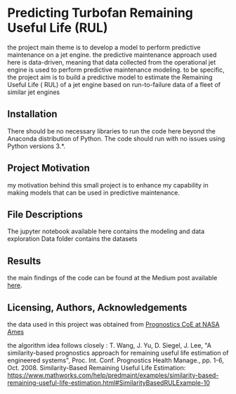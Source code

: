 # Predicting Turbofan  Remaining Useful Life (RUL)


the project main theme is to develop a model to perform predictive maintenance on a jet engine. the predictive maintenance approach used here is data-driven, meaning that data collected from the operational jet engine is used to perform predictive maintenance modeling. to be specific, the project aim is to build a predictive model to estimate the Remaining Useful Life ( RUL) of a jet engine based on run-to-failure data of a fleet of similar jet engines

## Installation

There should be no necessary libraries to run the code here beyond the Anaconda distribution of Python. The code should run with no issues using Python versions 3.*.


## Project Motivation

my motivation behind this small project is to enhance my capability in making models that can be used in predictive maintenance. 

## File Descriptions

The jupyter notebook available here contains the modeling and data exploration 
Data folder contains the datasets

    
## Results

the main findings of the code can be found at the Medium post available [here](https://medium.com/@hamalyas_/jet-engine-remaining-useful-life-rul-prediction-a8989d52f194).

## Licensing, Authors, Acknowledgements

the data used in this project was obtained from [Prognostics CoE at NASA Ames](https://ti.arc.nasa.gov/tech/dash/groups/pcoe/prognostic-data-repository/#turbofan) 


the algorithm idea follows closely :
T. Wang, J. Yu, D. Siegel, J. Lee, "A similarity-based prognostics approach for remaining useful life estimation of engineered systems", Proc. Int. Conf. Prognostics Health Manage., pp. 1-6, Oct. 2008.
Similarity-Based Remaining Useful Life Estimation: https://www.mathworks.com/help/predmaint/examples/similarity-based-remaining-useful-life-estimation.html#SimilarityBasedRULExample-10
